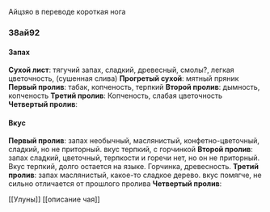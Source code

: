 Айцзяо в переводе короткая нога
### 38ай92
#### Запах
**Сухой лист**: тягучий запах, сладкий, древесный, смолы?, легкая цветочность, (сушенная слива)
**Прогретый сухой**: мятный пряник
**Первый пролив**: табак, копченость, терпкий
**Второй пролив**: дымность, копченость
**Третий пролив**: Копченость, слабая цветочность
**Четвертый пролив**:

#### Вкус
**Первый пролив**: запах необычный, маслянистый, конфетно-цветочный, сладкий, но не приторный. вкус терпкий, с горчинкой
**Второй пролив**: запах сладкий, цветочный, терпкости и горечи нет, но он не приторный. Вкус терпкий, долго остается на языке. Горчинка, древесность.
**Третий пролив**: запах маслянистый, какое-то сладкое дерево. вкус помягче, не сильно отличается от прошлого пролива
**Четвертый пролив**:

[[Улуны]]
[[описание чая]]